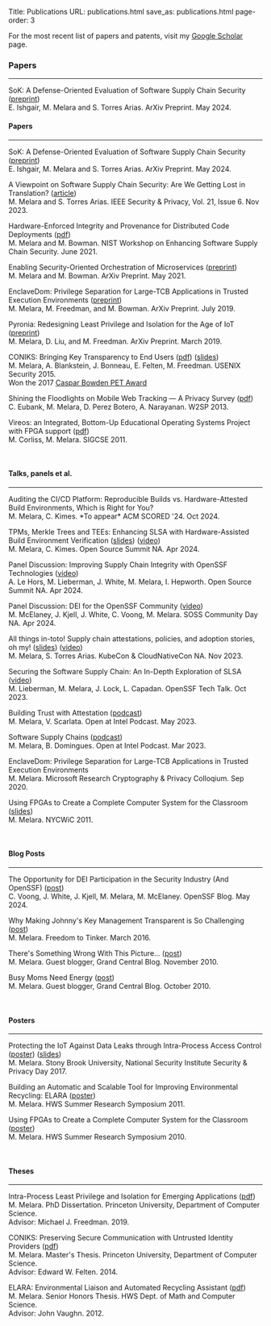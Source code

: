 Title: Publications
URL: publications.html
save_as: publications.html
page-order: 3

For the most recent list of papers and patents, visit my <a class="text-info" href="https://scholar.google.com/citations?user=_YKwSB0AAAAJ&hl=en">Google Scholar</a> page.

### Papers
---

SoK: A Defense-Oriented Evaluation of Software Supply Chain Security (<a class="text-info" href="https://arxiv.org/pdf/2405.14993">preprint</a>)
<br>
<span class="label_gray">E. Ishgair, M. Melara and S. Torres Arias. ArXiv Preprint. May 2024.</span>

<div class="left">
<h4 class="text-primary">Papers</h4><hr class="line"/>
<div class="inner">
<p>
SoK: A Defense-Oriented Evaluation of Software Supply Chain Security (<a class="text-info" href="https://arxiv.org/pdf/2405.14993">preprint</a>)
<br/>
<span class="label_gray">E. Ishgair, M. Melara and S. Torres Arias. ArXiv Preprint. May 2024.</span>
</p>

<p>
A Viewpoint on Software Supply Chain Security: Are We Getting Lost in Translation? (<a class="text-info" href="https://ieeexplore.ieee.org/abstract/document/10315780">article</a>)
<br/>
<span class="label_gray">M. Melara and S. Torres Arias. IEEE Security & Privacy, Vol. 21, Issue 6. Nov 2023.</span>
</p>
<p>
Hardware-Enforced Integrity and Provenance for Distributed Code Deployments (<a class="text-info" href="https://arxiv.org/abs/2106.09843">pdf</a>)
<br/>
<span class="label_gray">M. Melara and M. Bowman. NIST Workshop on Enhancing Software Supply Chain Security. June 2021.</span>
</p>
<p>
Enabling Security-Oriented Orchestration of Microservices (<a class="text-info" href="https://arxiv.org/abs/2106.09841">preprint</a>)
<br/>
<span class="label_gray">M. Melara and M. Bowman. ArXiv Preprint. May 2021.</span>
</p>
<p>
EnclaveDom: Privilege Separation for Large-TCB Applications in Trusted Execution Environments (<a class="text-info" href="https://arxiv.org/abs/1907.13245">preprint</a>)
<br/>
<span class="label_gray">M. Melara, M. Freedman, and M. Bowman. ArXiv Preprint. July 2019.</span>
</p>
<p>
Pyronia: Redesigning Least Privilege and Isolation for the Age of IoT (<a class="text-info" href="https://arxiv.org/abs/1903.01950">preprint</a>)
<br/>
<span class="label_gray">M. Melara, D. Liu, and M. Freedman. ArXiv Preprint. March 2019.</span>
</p>
<p>
CONIKS: Bringing Key Transparency to End Users (<a class="text-info" href="static/pubs/sec15-paper-melara.pdf">pdf</a>) (<a class="text-info" href="static/pubs/coniks_usenix15_pres.pdf">slides</a>)
<br/>
<span class="label_gray">M. Melara, A. Blankstein, J. Bonneau, E. Felten, M. Freedman. USENIX Security 2015.</span>
<br/>
<span class="text-success">Won the 2017 <a href="https://www.petsymposium.org/award/"><u>Caspar Bowden PET Award</u></a></span>
</p>
<p>
Shining the Floodlights on Mobile Web Tracking — A Privacy Survey (<a class="text-info" href="static/pubs/s2p2.pdf">pdf</a>)
<br/>
<span class="label_gray">C. Eubank, M. Melara, D. Perez Botero, A. Narayanan. W2SP 2013.</span>
</p>
<p>
Vireos: an Integrated, Bottom-Up Educational Operating Systems Project with FPGA support (<a class="text-info" href="static/pubs/vireos.pdf">pdf</a>)
<br/>
<span class="label_gray">M. Corliss, M. Melara. SIGCSE 2011.</span>
</p>
</div>
<br/>

<h4 class="text-primary">Talks, panels et al.</h4><hr class="line"/>
<div class="inner">

<p>
Auditing the CI/CD Platform: Reproducible Builds vs. Hardware-Attested Build Environments, Which is Right for You?
<br/>
<span class="label_gray">M. Melara, C. Kimes. *To appear* ACM SCORED '24. Oct 2024.</span>
</p>

<p>
TPMs, Merkle Trees and TEEs: Enhancing SLSA with Hardware-Assisted Build Environment Verification (<a class="text-info" href="static/pubs/habe@ossna2024.pdf">slides</a>) (<a class="text-info" href="https://www.youtube.com/watch?v=Gk0LDi05KRg">video</a>)
<br/>
<span class="label_gray">M. Melara, C. Kimes. Open Source Summit NA. Apr 2024.</span>
</p>

<p>
Panel Discussion: Improving Supply Chain Integrity with OpenSSF Technologies (<a class="text-info" href="https://www.youtube.com/watch?v=6EPROzPfqD8&t=3s">video</a>)
<br/>
<span class="label_gray">A. Le Hors, M. Lieberman, J. White, M. Melara, I. Hepworth. Open Source Summit NA. Apr 2024.</span>
</p>

<p>
Panel Discussion: DEI for the OpenSSF Community (<a class="text-info" href="https://www.youtube.com/watch?v=OZhcpWxzJaA">video</a>)
<br/>
<span class="label_gray">M. McElaney, J. Kjell, J. White, C. Voong, M. Melara. SOSS Community Day NA. Apr 2024.</span>
</p>

<p>
All things in-toto! Supply chain attestations, policies, and adoption stories, oh my! (<a class="text-info" href="static/pubs/in-toto@kccnc2023.pdf">slides</a>) (<a class="text-info" href="https://www.youtube.com/watch?v=wuB--26-WpM">video</a>)
<br/>
<span class="label_gray">M. Melara, S. Torres Arias. KubeCon & CloudNativeCon NA. Nov 2023.</span>
</p>

<p>
Securing the Software Supply Chain: An In-Depth Exploration of SLSA (<a class="text-info" href="https://www.youtube.com/watch?v=HHXPEWvfFwk">video</a>)
<br/>
<span class="label_gray">M. Lieberman, M. Melara, J. Lock, L. Capadan. OpenSSF Tech Talk. Oct 2023.</span>
</p>

<p>
Building Trust with Attestation (<a class="text-info" href="https://openatintel.podbean.com/e/building-trust-with-attestation/">podcast</a>)
<br/>
<span class="label_gray">M. Melara, V. Scarlata. Open at Intel Podcast. May 2023.</span>
</p>

<p>
Software Supply Chains (<a class="text-info" href="https://openatintel.podbean.com/e/software-supply-chains/">podcast</a>)
<br/>
<span class="label_gray">M. Melara, B. Domingues. Open at Intel Podcast. Mar 2023.</span>
</p>

<p>
EnclaveDom: Privilege Separation for Large-TCB Applications in Trusted Execution Environments
<br/>
<span class="label_gray">M. Melara. Microsoft Research Cryptography & Privacy Colloqium. Sep 2020.</span>
</p>

<p>
Using FPGAs to Create a Complete Computer System for the Classroom (<a class="text-info" href="static/pubs/nycwic-pres.pdf">slides</a>)
<br/>
<span class="label_gray">M. Melara. NYCWiC 2011.</span>
</p>

</div>
<br/>

<h4 class="text-primary">Blog Posts</h4><hr class="line"/>
<div class="inner">

<p>
The Opportunity for DEI Participation in the Security Industry (And OpenSSF) (<a class="text-info" href="https://openssf.org/blog/2024/05/29/the-opportunity-for-dei-participation-in-the-security-industry-and-openssf/">post</a>)
<br/>
<span class="label_gray">C. Voong, J. White, J. Kjell, M. Melara, M. McElaney. OpenSSF Blog. May 2024.</span>
</p>

<p>
Why Making Johnny's Key Management Transparent is So Challenging (<a class="text-info" href="https://freedom-to-tinker.com/2016/03/31/why-making-johnnys-key-management-transparent-is-so-challenging/">post</a>)
<br/>
<span class="label_gray">M. Melara. Freedom to Tinker. March 2016.</span>
</p>

<p>
There's Something Wrong With This Picture... (<a class="text-info" href="https://grandcentralblog.wordpress.com/2010/11/05/guest-blogger-marcela-melara-2/">post</a>)
<br/>
<span class="label_gray">M. Melara. Guest blogger, Grand Central Blog. November 2010.</span>
</p>

<p>
Busy Moms Need Energy (<a class="text-info" href="https://grandcentralblog.wordpress.com/2010/10/30/guest-blogger-marcela-melara/">post</a>)
<br/>
<span class="label_gray">M. Melara. Guest blogger, Grand Central Blog. October 2010.</span>
</p>
</div>
<br/>

<h4 class="text-primary">Posters</h4><hr class="line"/>
<div class="inner">
<p>
Protecting the IoT Against Data Leaks through Intra-Process Access Control (<a class="text-info" href="static/pubs/s&pDay-poster.pdf">poster</a>) (<a class="text-info" href="static/pubs/s&pDay-blitz-presentation.pdf">slides</a>)
<br/>
<span class="label_gray">M. Melara. Stony Brook University, National Security Institute Security & Privacy Day 2017.</span>
</p>
<p>
Building an Automatic and Scalable Tool for Improving Environmental Recycling: ELARA (<a class="text-info" href="static/pubs/elara-poster.pdf">poster</a>)
<br/>
<span class="label_gray">M. Melara. HWS Summer Research Symposium 2011.</span>
</p>
<p>
Using FPGAs to Create a Complete Computer System for the Classroom (<a class="text-info" href="static/pubs/fpga-poster.pdf">poster</a>)
<br/>
<span class="label_gray">M. Melara. HWS Summer Research Symposium 2010.</span>
</p>
</div>
<br/>

<h4 class="text-primary">Theses</h4><hr class="line"/>
<div class="inner">
<p>
Intra-Process Least Privilege and Isolation for Emerging Applications (<a class="text-info" href="static/pubs/phd-thesis.pdf">pdf</a>)
<br/>
<span class="label_gray">M. Melara. PhD Dissertation. Princeton University, Department of Computer Science. <br/>Advisor: Michael J. Freedman. 2019.</span>
</p>
<p>
CONIKS: Preserving Secure Communication with Untrusted Identity Providers (<a class="text-info" href="static/pubs/mse-thesis.pdf">pdf</a>)
<br/>
<span class="label_gray">M. Melara. Master's Thesis. Princeton University, Department of Computer Science. <br/>Advisor: Edward W. Felten. 2014.</span>
</p>
<p>
ELARA: Environmental Liaison and Automated Recycling Assistant (<a class="text-info" href="static/pubs/honors-thesis.pdf">pdf</a>)
<br/>
<span class="label_gray">M. Melara. Senior Honors Thesis. HWS Dept. of Math and Computer Science. <br/>Advisor: John Vaughn. 2012.</span>
</p>
</div>
</div>